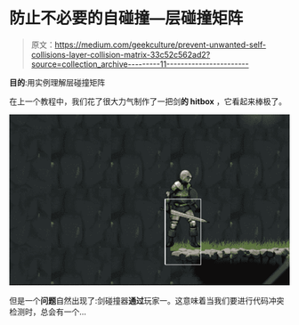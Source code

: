 # 防止不必要的自碰撞—层碰撞矩阵

> 原文：<https://medium.com/geekculture/prevent-unwanted-self-collisions-layer-collision-matrix-33c52c562ad2?source=collection_archive---------11----------------------->

**目的**:用实例理解层碰撞矩阵

在上一个教程中，我们花了很大力气制作了一把剑**的 hitbox** ，它看起来棒极了。

![](img/3fd9c7af57bea14570a1cd62b2f7830d.png)

但是一个**问题**自然出现了:剑碰撞器**通过**玩家一。这意味着当我们要进行代码冲突检测时，总会有一个…